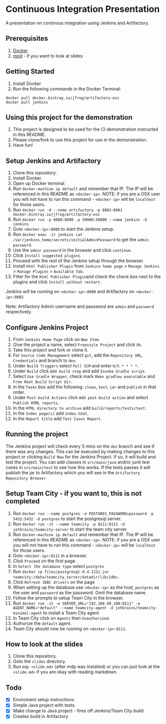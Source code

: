 # Continuous Integration Presentation
A presentation on continous integration using Jenkins and Artifactory.

## Prerequisites
1. [Docker](https://docs.docker.com/engine/installation)
2. [mpd](https://github.com/visit1985/mdp) - if you want to look at slides

## Getting Started
1. Install Docker
2. Run the following commands in the Docker Terminal:

```
docker pull docker.bintray.io/jfrog/artifactory-oss
docker pull jenkins
```

## Using this project for the demonstration
1. This project is designed to be used for the CI demonstration instructed in this README.
2. Please clone/fork to use this project for use in the demonstration.
3. Have fun!

## Setup Jenkins and Artifactory
1. Clone this repository.
2. Install Docker.
3. Open up Docker terminal.
4. Run `docker-machine ip default` and remember that IP. The IP will be referenced in this README as `<docker-ip>`. NOTE: if you are a OSX user you will not have to run this command - `<docker-ip>` will be `localhost` for those users.
5. Run `docker run -d --name artifactory -p 8082:8081 docker.bintray.io/jfrog/artifactory-oss`
5. Run `docker run -p 8080:8080 -p 50000:50000 --name jenkins -d jenkins`
6. Goto `<docker-ip>:8080` to start the Jenkins setup.
7. Run `docker exec -it jenkins cat /var/jenkins_home/secrets/initialAdminPassword` to get the `admin password`.
8. Use the `admin password` in the browser and click `continue`.
9. Click `Install suggested plugins`.
10. Proceed with the rest of the Jenkins setup through the browser.
11. Install `Html Publisher Plugin` from `Jenkins home page` > `Manage Jenkins` > `Manage Plugins` > `Available Tab`.
12. Filter for the `Html Publisher Plugin`and check the check box next to the plugins and click `Install without restart`.

Jenkins will be running on `<docker-ip>:8080` and Artifactory on `<docker-ip>:8082`.

Note: Artifactory Admin username and password are `admin` and `password` respectively.

## Configure Jenkins Project
1. From `Jenkins Home Page` click on `New Item`.
2. Give the project a name, select `Freestyle Project` and click `Ok`.
3. Take this project and fork or clone it.
3. For `Source Code Management` select `git`, add the `Repository URL`, `Credentials` and branch to `dev`.
4. Under `Build Triggers` select `Poll SCM` and enter `H/5 * * * *`.
5. Under `Build` click `Add build step` and add `Invoke Gradle script`.
6. Select `Use Gradle Wrapper`, check mark `Make gradlew executable` and `From Root Build Script Dir`.
7. In the `Tasks` box add the following: `clean`, `test`, `jar` and `publish` in that order.
8. Under `Post-build Actions` click `Add post-build action` and select `Publish HTML reports`.
9. In the `HTML directory to archive` add `build/reports/tests/test`.
10. In the `Index page[s]` add `index.html`.
11. In the `Report title` add `Test Cases Report`.

## Running the project
The Jenkins project will check every 5 mins on the `dev` branch and see if there was any changes.
This can be executed by making changes to this project or clicking `Build Now` for the Jenkins Project.
If so, it will build and test the project.
You can add classes in `src/main/java` and/or junit test cases in `src/main/test` to see how this works.
If the tests passes it will publish the jar to Artifactory which you will see in the `Artifactory Repository Browser`.

## Setup Team City - if you want to, this is not completed
1. Run `docker run --name postgres -e POSTGRES_PASSWORD=password -p 5432:5432 -d postgres` to start the postgresql server.
2. Run `docker run -it --name teamcity -p 8111:8111 -d jetbrains/teamcity-server` to start the team city server.
3. Run `docker-machine ip default` and remember that IP. The IP will be referenced in this README as `<docker-ip>`. NOTE: if you are a OSX user you will not have to run this command - `<docker-ip>` will be `localhost` for those users.
4. Goto `<docker-ip>:8111` in a browser.
5. Click `Proceed` on the first page.
6. In `Select the database type` select `postgres`
7. Run `docker cp files/postgresql-9.4.1212.jar teamcity:/data/teamcity_server/datadir/lib/jdbc`.
8. Click `Refresh JDBC drivers` on the page
9. When setting up the database use `<docker-ip>` as the host, `postgres` as the user and `password` as the password. Omit the database name.
10. Follow the prompts to setup Team City in the browser.
11. Run `docker run -it -e SERVER_URL="192.168.99.100:8111" -e AGENT_NAME="default" --name teamcity-agent -d jetbrains/teamcity-minimal-agent` to install a Team City agent
12. In Team City click on `Agents` then `Unauthorized`.
13. Authorize the `default` agent.
14. Team City should now be running on `<docker-ip>:8111`.

## How to look at the slides
1. Clone this repository.
2. Goto the `slides` directory.
3. Run `mdp <slide.md>` (after mdp was installed) or you can just look at the `<slide.md>` if you are okay with reading markdown.

## Todo
- [x] Enviroment setup instructions
- [x] Simple Java project with tests
- [x] Make change to Java project - fires off Jenkins/Team City build
- [x] Creates build in Artifactory
